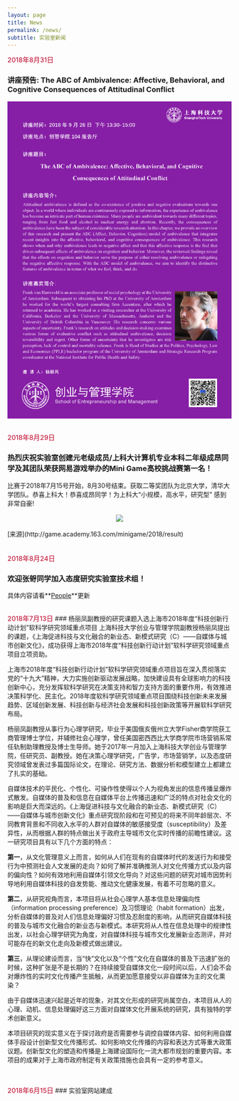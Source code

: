 ```yaml
---
layout: page
title: News
permalink: /news/
subtitle: 实验室新闻
---
```


<span style="font-size: 15px !important; color: #BD0026;">2018年8月31日</span> 
### 讲座预告: The ABC of Ambivalence: Affective, Behavioral, and Cognitive Consequences of Attitudinal Conflict
<div align="center"><img src="images/Poster for Frenk.png" width="600" align="center" /></div><br>

<span style="font-size: 15px !important; color: #BD0026;">2018年8月29日</span>  
### 热烈庆祝实验室创建元老级成员/上科大计算机专业本科二年级成昂同学及其团队荣获网易游戏举办的Mini Game高校挑战赛第一名！
比赛于2018年7月15号开始，8月30号结束。获取二等奖团队为北京大学，清华大学团队。恭喜上科大！恭喜成昂同学！为上科大“小规模，高水平，研究型” 感到非常自豪! <br>
<div align="center"><img src="images/MGprize.jpg" width="600" align="center" /></div><br>
[来源](http://game.academy.163.com/minigame/2018/result)

　　
<br>
<span style="font-size: 15px !important; color: #BD0026;">2018年8月24日</span>  
### 欢迎张哿同学加入态度研究实验室技术组！
具体内容请看**[People](https://www.ar-lab.cn/people/)**更新

<br>
<span style="font-size: 15px !important; color: #BD0026;">2018年7月13日</span>  
### 杨丽凤副教授的研究课题入选上海市2018年度“科技创新行动计划”软科学研究领域重点项目
上海科技大学创业与管理学院副教授杨丽凤提出的课题，《上海促进科技与文化融合的新业态、新模式研究（C）——自媒体与城市创新文化》，成功获得上海市2018年度“科技创新行动计划”软科学研究领域重点项目立项资助。  

上海市2018年度“科技创新行动计划”软科学研究领域重点项目旨在深入贯彻落实党的“十九大”精神，大力实施创新驱动发展战略，加快建设具有全球影响力的科技创新中心，充分发挥软科学研究在决策支持和智力支持方面的重要作用，有效推进决策科学化、民主化。2018年度软科学研究领域重点项目围绕科技创新未来发展趋势、区域创新发展、科技创新与经济社会发展和科技创新政策等开展软科学研究布局。  

杨丽凤副教授从事行为心理学研究，毕业于美国俄亥俄州立大学Fisher商学院获工商管理博士学位，并辅修社会心理学，曾任美国密西西比大学商学院市场营销系常任轨制助理教授及博士生导师。她于2017年一月加入上海科技大学创业与管理学院，任研究员、副教授。她在决策心理学研究，广告学，市场营销学，以及态度研究领域曾发表过多篇国际论文，在理论、研究方法、数据分析和模型建立上都建立了扎实的基础。  

自媒体技术的平民化、个性化、可操作性使得以个人为视角发出的信息传播呈爆炸式散发。自媒体的普及和信息在自媒体平台上传播迅速和广泛的特点对社会文化的影响是巨大而深远的。《上海促进科技与文化融合的新业态、新模式研究（C）——自媒体与城市创新文化》重点研究现阶段和在可预见的将来不同年龄层次、不同教育背景和不同收入水平的人群对自媒体的敏感接受度（susceptibility）及差异性，从而根据人群的特点做出关于政府主导城市文化实时传播的前瞻性建议。这一研究项目具有以下几个方面的特点：  

**第一**，从文化管理意义上而言，如何从人们在现有的自媒体时代的发送行为和接受行为中预测社会人文发展的走向？如何了解并准确推测人对文化传播方式以及内容的偏向性？如何有效地利用自媒体引领文化导向？对这些问题的研究对城市因势利导地利用自媒体科技的自发势能、推动文化健康发展，有着不可忽略的意义。  

**第二**，从研究视角而言，本项目将从社会心理学人基本信息处理偏向性（information processing preference）及习惯理论（habit formation）出发，分析自媒体的普及对人们信息处理偏好习惯及忍耐度的影响，从而研究自媒体科技的普及与城市文化融合的新业态与新模式。本研究将从人性在信息处理中的规律性出发，以社会心理学研究为角度，对自媒体科技与城市文化发展新业态测评，并对可能存在的新文化走向及新模式做出建议。  

**第三**，从理论建设而言，当“快”文化以及“个性”文化在自媒体的普及下迅速扩张的时候，这种扩张是不是长期的？在持续接受自媒体文化一段时间以后，人们会不会对爆炸性的实时文化传播产生抵触，从而更加愿意接受以非自媒体为主的文化熏染？  

由于自媒体迅速兴起是近年的现象，对其文化形成的研究尚属空白，本项目从人的心理、动机、信息处理偏好这三方面对自媒体文化开展系统的研究，具有独特的学术创新意义。  

本项目研究的现实意义在于探讨政府是否需要参与调控自媒体内容、如何利用自媒体手段设计创新型文化传播形式、如何影响文化传播的内容和表达方式等重大政策议题。创新型文化的塑造和传播是上海建设国际化一流大都市规划的重要内容。本项目的成果对于上海市政府制定有关政策措施也会具有一定的参考意义。
<br><br>

<br>
<span style="font-size: 15px !important; color: #BD0026;">2018年6月15日</span>  
### 实验室网站建成

